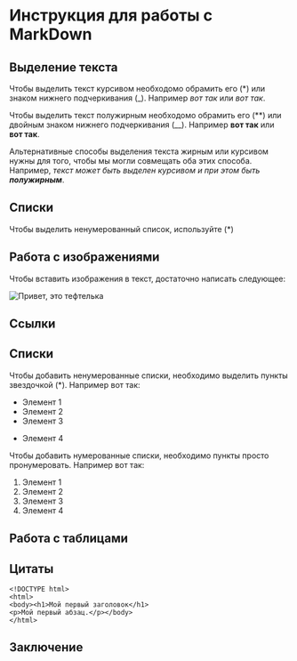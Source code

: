 # Инструкция для работы с MarkDown

## Выделение текста

Чтобы выделить текст курсивом необходомо обрамить его (*) или знаком нижнего подчеркивания (_). Например *вот так* или _вот так_.

Чтобы выделить текст полужирным необходомо обрамить его (**) или двойным знаком нижнего подчеркивания (__). Например **вот так** или __вот так__.

Альтернативные способы выделения текста жирным или курсивом нужны для того, чтобы мы могли совмещать оба этих способа. Например, _текст может быть выделен курсивом и при этом быть **полужирным**_.

## Списки

Чтобы выделить ненумерованный список, используйте (*)

## Работа с изображениями

Чтобы вставить изображения в текст, достаточно написать следующее:

![Привет, это тефтелька](1.jpg)

## Cсылки

## Списки

Чтобы добавить ненумерованные списки, необходимо выделить пункты звездочкой (*).
Например вот так:

* Элемент 1
* Элемент 2
* Элемент 3
+ Элемент 4

Чтобы добавить нумерованные списки, необходимо пункты просто пронумеровать.
Например вот так:

1. Элемент 1
2. Элемент 2
3. Элемент 3
4. Элемент 4

## Работа с таблицами

## Цитаты

```
<!DOCTYPE html>
<html>
<body><h1>Мой первый заголовок</h1>
<p>Мой первый абзац.</p></body>
</html>
```

## Заключение
